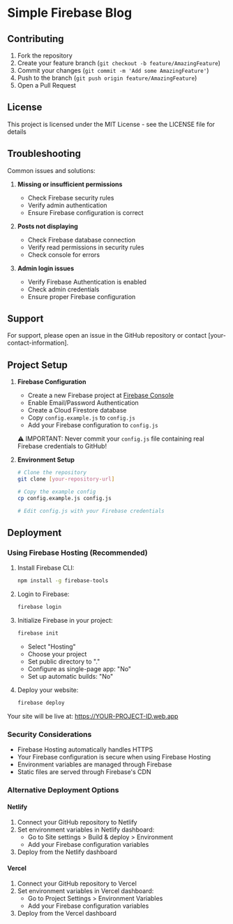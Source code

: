# Simple Firebase Blog

## Contributing

1. Fork the repository
2. Create your feature branch (`git checkout -b feature/AmazingFeature`)
3. Commit your changes (`git commit -m 'Add some AmazingFeature'`)
4. Push to the branch (`git push origin feature/AmazingFeature`)
5. Open a Pull Request

## License

This project is licensed under the MIT License - see the LICENSE file for details

## Troubleshooting

Common issues and solutions:
1. **Missing or insufficient permissions**
   - Check Firebase security rules
   - Verify admin authentication
   - Ensure Firebase configuration is correct

2. **Posts not displaying**
   - Check Firebase database connection
   - Verify read permissions in security rules
   - Check console for errors

3. **Admin login issues**
   - Verify Firebase Authentication is enabled
   - Check admin credentials
   - Ensure proper Firebase configuration

## Support

For support, please open an issue in the GitHub repository or contact [your-contact-information].

## Project Setup

1. **Firebase Configuration**
   - Create a new Firebase project at [Firebase Console](https://console.firebase.google.com)
   - Enable Email/Password Authentication
   - Create a Cloud Firestore database
   - Copy `config.example.js` to `config.js`
   - Add your Firebase configuration to `config.js`
   
   ⚠️ IMPORTANT: Never commit your `config.js` file containing real Firebase credentials to GitHub!

2. **Environment Setup**
   ```bash
   # Clone the repository
   git clone [your-repository-url]
   
   # Copy the example config
   cp config.example.js config.js
   
   # Edit config.js with your Firebase credentials
   ```

## Deployment

### Using Firebase Hosting (Recommended)

1. Install Firebase CLI:
   ```bash
   npm install -g firebase-tools
   ```

2. Login to Firebase:
   ```bash
   firebase login
   ```

3. Initialize Firebase in your project:
   ```bash
   firebase init
   ```
   - Select "Hosting"
   - Choose your project
   - Set public directory to "."
   - Configure as single-page app: "No"
   - Set up automatic builds: "No"

4. Deploy your website:
   ```bash
   firebase deploy
   ```

Your site will be live at: https://YOUR-PROJECT-ID.web.app

### Security Considerations

- Firebase Hosting automatically handles HTTPS
- Your Firebase configuration is secure when using Firebase Hosting
- Environment variables are managed through Firebase
- Static files are served through Firebase's CDN

### Alternative Deployment Options

#### Netlify
1. Connect your GitHub repository to Netlify
2. Set environment variables in Netlify dashboard:
   - Go to Site settings > Build & deploy > Environment
   - Add your Firebase configuration variables
3. Deploy from the Netlify dashboard

#### Vercel
1. Connect your GitHub repository to Vercel
2. Set environment variables in Vercel dashboard:
   - Go to Project Settings > Environment Variables
   - Add your Firebase configuration variables
3. Deploy from the Vercel dashboard